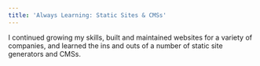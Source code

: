 ```yaml
---
title: 'Always Learning: Static Sites & CMSs'
---
```

I continued growing my skills, built and maintained websites for a variety of companies, and learned the ins and outs of a number of static site generators and CMSs.
